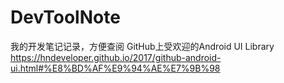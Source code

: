 # DevToolNote
我的开发笔记记录，方便查阅
GitHub上受欢迎的Android UI Library https://hndeveloper.github.io/2017/github-android-ui.html#%E8%BD%AF%E9%94%AE%E7%9B%98
